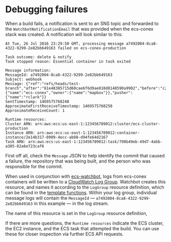 # Debugging failures

When a build fails, a notification is sent to an SNS topic and forwarded to the `WatchbotNotificationEmail` that was provided when the ecs-conex stack was created. A notification will look similar to this:

```
At Tue, 26 Jul 2016 23:29:50 GMT, processing message a7492004-8ca8-4322-9299-2e82bb649163 failed on ecs-conex-production

Task outcome: delete & notify
Task stopped reason: Essential container in task exited

Message information:
MessageId: a7492004-8ca8-4322-9299-2e82bb649163
Subject: webhook
Message: {"ref":"refs/heads/test-branch","after":"81e48385715d60cae6f6d9ae818d8148590a9902","before":"c2abf76a55709b2f5eb27eeb1c0d33d4408ea963","repository":{"name":"ecs-conex","owner":{"name":"mapbox"}},"pusher":{"name":"rclark"}}
SentTimestamp: 1469575768248
ApproximateFirstReceiveTimestamp: 1469575768250
ApproximateReceiveCount: 1

Runtime resources:
Cluster ARN: arn:aws:ecs:us-east-1:123456789012:cluster/ecs-cluster-production
Instance ARN: arn:aws:ecs:us-east-1:123456789012:container-instance/2e14b317-0909-4ecc-ab88-d94fe64d2167
Task ARN: arn:aws:ecs:us-east-1:123456789012:task/798b49eb-49d7-4abb-a305-82a6e723caf6
```

First off all, check the `Message` JSON to help identify the commit that caused a failure, the repository that was being built, and the person who was responsible for the commit.

When used in conjunction with [ecs-watchbot](https://github.com/mapbox/ecs-watchbot), logs from ecs-conex containers will be written to a [CloudWatch Log Group](http://docs.aws.amazon.com/AWSCloudFormation/latest/UserGuide/aws-resource-logs-loggroup.html). Watchbot creates this resource, and names it according to the `LogGroup` resource definition, which can be found in the [template functions](https://github.com/mapbox/ecs-watchbot/blob/master/lib/template.js). Within your log group, individual message logs will contain the `MessageId` — `a7492004-8ca8-4322-9299-2e82bb649163` in this example — in the log stream.

The name of this resource is set in the `LogGroup` resource definition,

<!-- Logs from ecs-conex containers will be written to `/var/log/messages` on the host EC2s, assuming you're running ecs-conex on EC2s started from [ECS-optimized AMIs](http://docs.aws.amazon.com/AmazonECS/latest/developerguide/ecs-optimized_AMI.html). If you run on an ECS cluster with more than one EC2, you may have to use the `Instance ARN` in an `ecs:DescribeContainerInstances` request to determine the EC2 that the container ran on. -->

If there are more questions, the `Runtime resources` indicate the ECS cluster, the EC2 instance, and the ECS task that attempted the build. You can use these for closer inspection via further ECS API requests.
